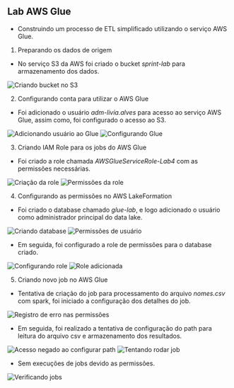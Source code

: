 ## Lab AWS Glue 

- Construindo um processo de ETL simplificado utilizando o serviço AWS Glue.

1. Preparando os dados de origem
- No serviço S3 da AWS foi criado o bucket *sprint-lab* para armazenamento dos dados. 

![Criando bucket no S3](capturas/criando-bucket.png)

2. Configurando conta para utilizar o AWS Glue
- Foi adicionado o usuário *adm-livia.alves* para acesso ao serviço AWS Glue, assim como, foi configurado o acesso ao S3.

![Adicionando usuário ao Glue](capturas/adicionando-usuario.png)
![Configurando Glue](capturas/configurando-s3.png)

3. Criando IAM Role para os jobs do AWS Glue
- Foi criado a role chamada *AWSGlueServiceRole-Lab4* com as permissões necessárias.

![Criação da role](capturas/role-criada.png)
![Permissões da role](capturas/permissoes-role.png)

4. Configurando as permissões no AWS LakeFormation
- Foi criado o database chamado *glue-lab*, e logo adicionado o usuário como administrador principal do data lake.

![Criando database](capturas/criando-banco.png)
![Permissões de usuário](capturas/permissoes-banco.png)

- Em seguida, foi configurado a role de permissões para o database criado.

![Configurando role](capturas/adicionando-role.png)
![Role adicionada](capturas/role-adicionada.png)

5. Criando novo job no AWS Glue
- Tentativa de criação do job para processamento do arquivo *nomes.csv* com spark, foi iniciado a configuração dos detalhes do job. 

![Registro de erro nas permissões](capturas/erro-job.png)

- Em seguida, foi realizado a tentativa de configuração do path para leitura do arquivo csv e armazenamento dos resultados.

![Acesso negado ao configurar path](capturas/erro-path.png)
![Tentando rodar job](capturas/rodando-job.png)

- Sem execuções de jobs devido as permissões.

![Verificando jobs](capturas/verificando-jobs.png)


